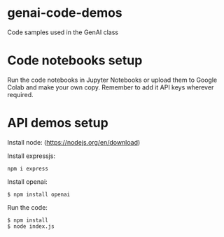 # genai-code-demos
Code samples used in the GenAI class

# Code notebooks setup
Run the code notebooks in Jupyter Notebooks or upload them to Google Colab and make your own copy. 
Remember to add it API keys wherever required. 

# API demos setup 

Install node: 
(https://nodejs.org/en/download)

Install expressjs: 
```
npm i express
```

Install openai: 
```
$ npm install openai
```

Run the code: 

```
$ npm install
$ node index.js
```
